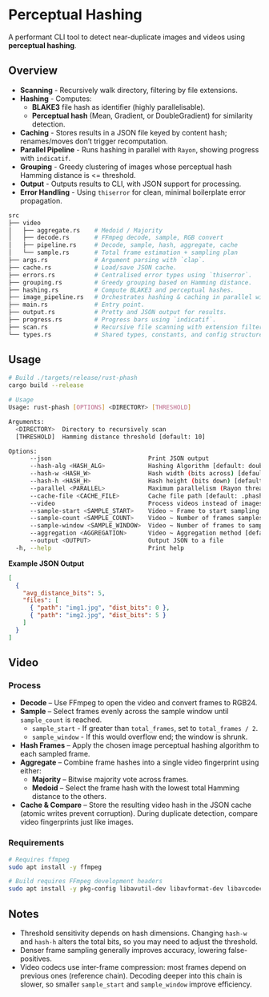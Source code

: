 # Perceptual Hashing

A performant CLI tool to detect near-duplicate images and videos using **perceptual hashing**.

## Overview

* **Scanning** - Recursively walk directory, filtering by file extensions.
* **Hashing** - Computes:
  * **BLAKE3** file hash as identifier (highly parallelisable).
  * **Perceptual hash** (Mean, Gradient, or DoubleGradient) for similarity detection.
* **Caching** - Stores results in a JSON file keyed by content hash; renames/moves don’t trigger recomputation.
* **Parallel Pipeline** - Runs hashing in parallel with `Rayon`, showing progress with `indicatif`.
* **Grouping** - Greedy clustering of images whose perceptual hash Hamming distance is <= threshold.
* **Output** - Outputs results to CLI, with JSON support for processing.
* **Error Handling** - Using `thiserror` for clean, minimal boilerplate error propagation.

```bash
src
├── video
│   ├── aggregate.rs    # Medoid / Majority
│   ├── decode.rs       # FFmpeg decode, sample, RGB convert
│   ├── pipeline.rs     # Decode, sample, hash, aggregate, cache
│   └── sample.rs       # Total frame estimation + sampling plan
├── args.rs             # Argument parsing with `clap`.
├── cache.rs            # Load/save JSON cache.
├── errors.rs           # Centralised error types using `thiserror`.
├── grouping.rs         # Greedy grouping based on Hamming distance.
├── hashing.rs          # Compute BLAKE3 and perceptual hashes.
├── image_pipeline.rs   # Orchestrates hashing & caching in parallel with Rayon.
├── main.rs             # Entry point.
├── output.rs           # Pretty and JSON output for results.
├── progress.rs         # Progress bars using `indicatif`.
├── scan.rs             # Recursive file scanning with extension filtering.
└── types.rs            # Shared types, constants, and config structures.
```

## Usage

```bash
# Build ./targets/release/rust-phash
cargo build --release

# Usage
Usage: rust-phash [OPTIONS] <DIRECTORY> [THRESHOLD]

Arguments:
  <DIRECTORY>  Directory to recursively scan
  [THRESHOLD]  Hamming distance threshold [default: 10]

Options:
      --json                           Print JSON output
      --hash-alg <HASH_ALG>            Hashing Algorithm [default: double-gradient] [possible values: mean, gradient, double-gradient]
      --hash-w <HASH_W>                Hash width (bits across) [default: 16]
      --hash-h <HASH_H>                Hash height (bits down) [default: 16]
      --parallel <PARALLEL>            Maximum parallelism (Rayon threads) [default: 0]
      --cache-file <CACHE_FILE>        Cache file path [default: .phash-cache.json]
      --video                          Process videos instead of images
      --sample-start <SAMPLE_START>    Video ~ Frame to start sampling from [default: 0]
      --sample-count <SAMPLE_COUNT>    Video ~ Number of frames samples; evenly-spaced between sample-start and sample-window [default: 10]
      --sample-window <SAMPLE_WINDOW>  Video ~ Number of frames to sample over; 0 = auto (whole video) [default: 0]
      --aggregation <AGGREGATION>      Video ~ Aggregation method [default: medoid] [possible values: majority, medoid]
      --output <OUTPUT>                Output JSON to a file
  -h, --help                           Print help
```

**Example JSON Output**
```json
[
  {
    "avg_distance_bits": 5,
    "files": [
      { "path": "img1.jpg", "dist_bits": 0 },
      { "path": "img2.jpg", "dist_bits": 5 }
    ]
  }
]
```


## Video
### Process
* **Decode** – Use FFmpeg to open the video and convert frames to RGB24.
* **Sample** – Select frames evenly across the sample window until `sample_count` is reached.
  * `sample_start` - If greater than `total_frames`, set to `total_frames / 2`.
  * `sample_window` - If this would overflow end; the window is shrunk.
* **Hash Frames** – Apply the chosen image perceptual hashing algorithm to each sampled frame.
* **Aggregate** – Combine frame hashes into a single video fingerprint using either:
  * **Majority** – Bitwise majority vote across frames.
  * **Medoid** – Select the frame hash with the lowest total Hamming distance to the others.
* **Cache & Compare** – Store the resulting video hash in the JSON cache (atomic writes prevent corruption). During duplicate detection, compare video fingerprints just like images.

### Requirements
```bash
# Requires ffmpeg
sudo apt install -y ffmpeg

# Build requires FFmpeg development headers
sudo apt install -y pkg-config libavutil-dev libavformat-dev libavcodec-dev libswscale-dev libavfilter-dev libavdevice-dev
```

## Notes
- Threshold sensitivity depends on hash dimensions. Changing `hash-w` and `hash-h` alters the total bits, so you may need to adjust the threshold.
- Denser frame sampling generally improves accuracy, lowering false-positives.
- Video codecs use inter-frame compression: most frames depend on previous ones (reference chain). Decoding deeper into this chain is slower, so smaller `sample_start` and `sample_window` improve efficiency.
